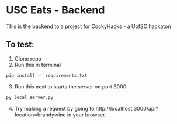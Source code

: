 # USC Eats - Backend

This is the backend to a project for CockyHacks - a UofSC hackaton

## To test:

1. Clone repo
2. Run this in terminal 

```bash
pip install -r requirements.txt
```

3. Run this next to starts the server on port 3000

```bash
py local_server.py 
```
4. Try making a request by going to http://localhost:3000/api?location=brandywine in your browser.
